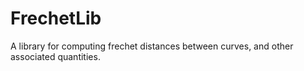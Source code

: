 # FrechetLib
A library for computing frechet distances between curves, and other associated quantities.

